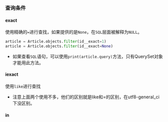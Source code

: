 ### 查询条件
#### exact
使用精确的`=`进行查找，如果提供的是`None`，在`SQL`层面被解释为`NULL`。

```python
article = Article.objects.filter(id__exact=1)
article = Article.objects.filter(id__exact=None)
```
* 如果查看`SQL`语句，可以使用`print(article.query)`方法，只有QuerySet对象才能用此方法。

#### iexact
使用`like`进行查找
* 注意上面两个使用不多，他们的区别就是like和=的区别，在utf8-general_ci下没区别。

#### in 

